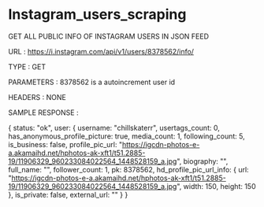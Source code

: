 # Instagram_users_scraping

GET ALL PUBLIC INFO OF INSTAGRAM USERS IN JSON FEED

URL : https://i.instagram.com/api/v1/users/8378562/info/

TYPE : GET

PARAMETERS : 8378562 is a autoincrement user id

HEADERS : NONE

SAMPLE RESPONSE : 


{
status: "ok",
user: {
username: "chillskaterr",
usertags_count: 0,
has_anonymous_profile_picture: true,
media_count: 1,
following_count: 5,
is_business: false,
profile_pic_url: "https://igcdn-photos-e-a.akamaihd.net/hphotos-ak-xft1/t51.2885-19/11906329_960233084022564_1448528159_a.jpg",
biography: "",
full_name: "",
follower_count: 1,
pk: 8378562,
hd_profile_pic_url_info: {
url: "https://igcdn-photos-e-a.akamaihd.net/hphotos-ak-xft1/t51.2885-19/11906329_960233084022564_1448528159_a.jpg",
width: 150,
height: 150
},
is_private: false,
external_url: ""
}
} 
